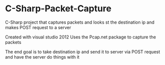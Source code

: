 # C-Sharp-Packet-Capture
C-Sharp project that captures packets and looks st the destination ip and makes POST request to a server

Created with visual studio 2012
Uses the Pcap.net package to capture the packets

The end goal is to take destination ip and send it to server via POST request and have the server do things with it

